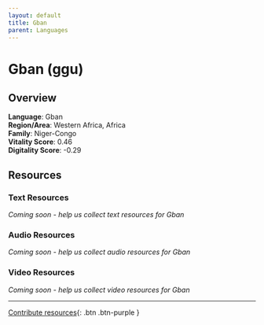 ```yaml
---
layout: default
title: Gban
parent: Languages
---
```


# Gban (ggu)

## Overview

**Language**: Gban  
**Region/Area**: Western Africa, Africa  
**Family**: Niger-Congo  
**Vitality Score**: 0.46  
**Digitality Score**: -0.29  

## Resources

### Text Resources
*Coming soon - help us collect text resources for Gban*

### Audio Resources
*Coming soon - help us collect audio resources for Gban*

### Video Resources
*Coming soon - help us collect video resources for Gban*

---

[Contribute resources](https://fairtrain.github.io/){: .btn .btn-purple }
